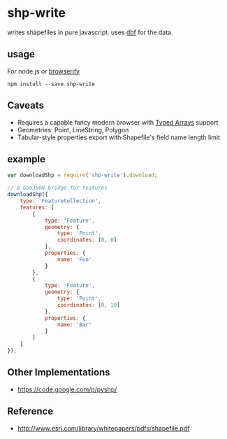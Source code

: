 # shp-write

writes shapefiles in pure javascript. uses [dbf](https://github.com/tmcw/dbf)
for the data.

## usage

For node.js or [browserify](https://github.com/substack/node-browserify)

    npm install --save shp-write

## Caveats

* Requires a capable fancy modern browser with [Typed Arrays](http://caniuse.com/#feat=typedarrays)
  support
* Geometries: Point, LineString, Polygon
* Tabular-style properties export with Shapefile's field name length limit

## example

```js
var downloadShp = require('shp-write').download;

// a GeoJSON bridge for features
downloadShp({
    type: 'FeatureCollection',
    features: [
        {
            type: 'Feature',
            geometry: {
                type: 'Point',
                coordinates: [0, 0]
            },
            properties: {
                name: 'Foo'
            }
        },
        {
            type: 'Feature',
            geometry: {
                type: 'Point',
                coordinates: [0, 10]
            },
            properties: {
                name: 'Bar'
            }
        }
    ]
});
```

## Other Implementations

* https://code.google.com/p/pyshp/

## Reference

* http://www.esri.com/library/whitepapers/pdfs/shapefile.pdf
